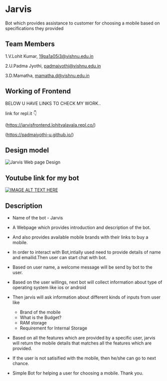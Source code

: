 # Jarvis 
  Bot which provides assistance to customer for choosing a mobile based on specifications they provided
  
## Team Members
1.V.Lohit Kumar, 19pa1a05i3@vishnu.edu.in


2.U.Padma Jyothi, padmajyothi@vishnu.edu.in


3.D.Mamatha, mamatha.d@vishnu.edu.in


## Working of Frontend
BELOW U HAVE LINKS TO CHECK MY WORK..

link for repl.it 👇

(https://jarvisfrontend.lohitvalavala.repl.co/)


(https://padmajyothi-u.github.io/)

## Design model 
![Jarvis Web page Design](https://github.com/PadmaJyothi-U/PadmaJyothi-U.github.io/blob/main/img/webpage.PNG)

## Youtube link for my bot
[![IMAGE ALT TEXT HERE](https://img.youtube.com/vi/uQLwMbKEmrs/0.jpg)](https://www.youtube.com/watch?v=rWx_NSwgR1o&t=2s)

## Description
* Name of the bot - Jarvis
* A Webpage which provides introduction and description of the bot.
* And also provides available mobile brands with their links to buy a mobile.
* In order to interact with Bot,intially used need to provide details of name and emailid.Then user can start chat with bot.
* Based on user name, a welcome message will be send by bot to the user.
* Based on the user willings, next bot will collect information about type of operating system like ios or android
* Then jarvis will ask information about different kinds of inputs from user like 
  + Brand of the mobile
  + What is the Budget?
  + RAM storage
  + Requirement for Internal Storage
  
* Based on all the features which are provided by a specific user, jarvis will return the mobile details that matches all the features which are provided.
* If the user is not satisified with the mobile, then he/she can go to next chance. 
* Simple Bot for helping a user for choosing a mobile. Thank you.
